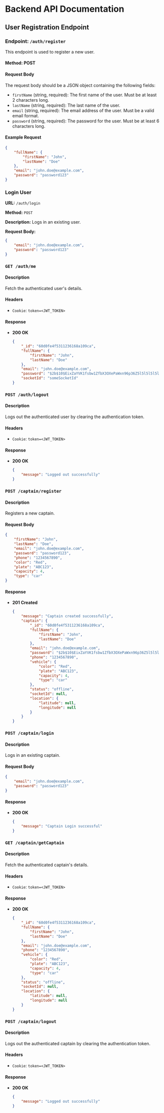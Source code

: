 # Backend API Documentation

## User Registration Endpoint

### Endpoint: `/auth/register`

This endpoint is used to register a new user.

#### Method: POST

#### Request Body

The request body should be a JSON object containing the following fields:

-   `firstName` (string, required): The first name of the user. Must be at least 2 characters long.
-   `lastName` (string, required): The last name of the user.
-   `email` (string, required): The email address of the user. Must be a valid email format.
-   `password` (string, required): The password for the user. Must be at least 6 characters long.

#### Example Request

```json
{
    "fullName": {
        "firstName": "John",
        "lastName": "Doe"
    },
    "email": "john.doe@example.com",
    "password": "password123"
}
```

### Login User

**URL:** `/auth/login`

**Method:** `POST`

**Description:** Logs in an existing user.

**Request Body:**

```json
{
    "email": "john.doe@example.com",
    "password": "password123"
}
```

### `GET /auth/me`

#### Description

Fetch the authenticated user's details.

#### Headers

-   `Cookie`: `token=<JWT_TOKEN>`

#### Response

-   **200 OK**
    ```json
    {
        "_id": "60d0fe4f5311236168a109ca",
        "fullName": {
            "firstName": "John",
            "lastName": "Doe"
        },
        "email": "john.doe@example.com",
        "password": "$2b$10$EixZaYVK1fsbw1ZfbX3OXePaWxn96p36Z5l5l5l5l5l5l5l5l5l",
        "socketId": "someSocketId"
    }
    ```

### `POST /auth/logout`

#### Description

Logs out the authenticated user by clearing the authentication token.

#### Headers

-   `Cookie`: `token=<JWT_TOKEN>`

#### Response

-   **200 OK**
    ```json
    {
        "message": "Logged out successfully"
    }
    ```

### `POST /captain/register`

#### Description

Registers a new captain.

#### Request Body

```json
{
    "firstName": "John",
    "lastName": "Doe",
    "email": "john.doe@example.com",
    "password": "password123",
    "phone": "1234567890",
    "color": "Red",
    "plate": "ABC123",
    "capacity": 4,
    "type": "car"
}
```

#### Response

-   **201 Created**
    ```json
    {
        "message": "Captain created successfully",
        "captain": {
            "_id": "60d0fe4f5311236168a109ca",
            "fullName": {
                "firstName": "John",
                "lastName": "Doe"
            },
            "email": "john.doe@example.com",
            "password": "$2b$10$EixZaYVK1fsbw1ZfbX3OXePaWxn96p36Z5l5l5l5l5l5l5l5l5l",
            "phone": "1234567890",
            "vehicle": {
                "color": "Red",
                "plate": "ABC123",
                "capacity": 4,
                "type": "car"
            },
            "status": "offline",
            "socketId": null,
            "location": {
                "latitude": null,
                "longitude": null
            }
        }
    }
    ```

### `POST /captain/login`

#### Description

Logs in an existing captain.

#### Request Body

```json
{
    "email": "john.doe@example.com",
    "password": "password123"
}
```

#### Response

-   **200 OK**
    ```json
    {
        "message": "Captain Login successful"
    }
    ```

### `GET /captain/getCaptain`

#### Description

Fetch the authenticated captain's details.

#### Headers

-   `Cookie`: `token=<JWT_TOKEN>`

#### Response

-   **200 OK**
    ```json
    {
        "_id": "60d0fe4f5311236168a109ca",
        "fullName": {
            "firstName": "John",
            "lastName": "Doe"
        },
        "email": "john.doe@example.com",
        "phone": "1234567890",
        "vehicle": {
            "color": "Red",
            "plate": "ABC123",
            "capacity": 4,
            "type": "car"
        },
        "status": "offline",
        "socketId": null,
        "location": {
            "latitude": null,
            "longitude": null
        }
    }
    ```

### `POST /captain/logout`

#### Description

Logs out the authenticated captain by clearing the authentication token.

#### Headers

-   `Cookie`: `token=<JWT_TOKEN>`

#### Response

-   **200 OK**
    ```json
    {
        "message": "Logged out successfully"
    }
    ```
